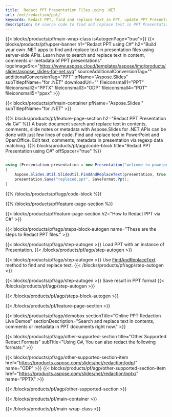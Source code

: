 ```yaml
---
title:  Redact PPT Presentation Files using .NET
url: /net/redaction/ppt/
keywords: Redact PPT, find and replace text in PPT, update PPT Presentation
description: C# source code to find and replace text in PPT Presentation.
---
```


{{< blocks/products/pf/main-wrap-class isAutogenPage="true">}}
{{< blocks/products/pf/upper-banner h1="Redact PPT using C#" h2="Build your own .NET apps to find and replace text in presentation files using server-side APIs. Learn how to search and replace text in content, comments or metadata of PPT presentations" logoImageSrc="https://www.aspose.cloud/templates/aspose/img/products/slides/aspose_slides-for-net.svg" sourceAdditionalConversionTag="" additionalConversionTag="PPT" pfName="Aspose.Slides" subTitlepfName="for .NET" downloadUrl="" fileiconsmall1="PPT" fileiconsmall2="PPTX" fileiconsmall3="ODP" fileiconsmall4="POT" fileiconsmall5="ppsx" >}}

{{< blocks/products/pf/main-container pfName="Aspose.Slides " subTitlepfName="for .NET" >}}

{{% blocks/products/pf/feature-page-section  h2="Redact PPT Presentation via C#" %}}
A basic document search and replace text in contents, comments, slide notes or metadata with Aspose.Slides for .NET APIs can be done with just few lines of code. Find and replace text in PowerPoint and OpenOffice. Edit text, comments, metadata in presentation via regexp data matching.
{{% blocks/products/pf/agp/code-block title="Redact PPT Presentation using C#" offSpacer="true" %}}

```cs

using (Presentation presentation = new Presentation("welcome-to-powerpoint.ppt"))
{
    Aspose.Slides.Util.SlideUtil.FindAndReplaceText(presentation, true, "PowerPoint", "Aspose.Slides", null);
    presentation.Save("replaced.ppt", SaveFormat.Ppt);
}
```

{{% /blocks/products/pf/agp/code-block %}}

{{% /blocks/products/pf/feature-page-section %}}

{{< blocks/products/pf/feature-page-section  h2="How to Redact PPT via C#" >}}

{{< blocks/products/pf/agp/steps-block-autogen name="These are the steps to Redact PPT files." >}}

{{< blocks/products/pf/agp/step-autogen >}}
Load PPT with an instance of Presentation.
{{< /blocks/products/pf/agp/step-autogen >}}

{{< blocks/products/pf/agp/step-autogen >}}
Use [FindAndReplaceText](https://reference.aspose.com/slides/net/aspose.slides.util/slideutil/findandreplacetext/) method to find and replace text.
{{< /blocks/products/pf/agp/step-autogen >}}

{{< blocks/products/pf/agp/step-autogen >}}
Save result in PPT format
{{< /blocks/products/pf/agp/step-autogen >}}

{{< /blocks/products/pf/agp/steps-block-autogen >}}

{{< /blocks/products/pf/feature-page-section >}}

{{< blocks/products/pf/agp/demobox sectionTitle="Online PPT Redaction Live Demos" sectionDescription="Search and replace text in contents, comments or metadata in PPT documents right now." >}}

{{< blocks/products/pf/agp/other-supported-section title="Other Supported Redact Formats" subTitle="Using C#, You can also redact the following formats:" >}}

{{< blocks/products/pf/agp/other-supported-section-item href="https://products.aspose.com/slides/net/redaction/odp/" name="ODP" >}}
{{< blocks/products/pf/agp/other-supported-section-item href="https://products.aspose.com/slides/net/redaction/pptx/" name="PPTX" >}}


{{< /blocks/products/pf/agp/other-supported-section >}}

{{< /blocks/products/pf/main-container >}}
    
{{< /blocks/products/pf/main-wrap-class >}}